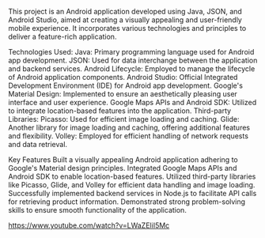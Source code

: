 This project is an Android application developed using Java, JSON, and Android Studio, aimed at creating a visually appealing and user-friendly mobile experience. It incorporates various technologies and principles to deliver a feature-rich application.

Technologies Used:
Java: Primary programming language used for Android app development.
JSON: Used for data interchange between the application and backend services.
Android Lifecycle: Employed to manage the lifecycle of Android application components.
Android Studio: Official Integrated Development Environment (IDE) for Android app development.
Google's Material Design: Implemented to ensure an aesthetically pleasing user interface and user experience.
Google Maps APIs and Android SDK: Utilized to integrate location-based features into the application.
Third-party Libraries:
Picasso: Used for efficient image loading and caching.
Glide: Another library for image loading and caching, offering additional features and flexibility.
Volley: Employed for efficient handling of network requests and data retrieval.


Key Features
Built a visually appealing Android application adhering to Google's Material design principles.
Integrated Google Maps APIs and Android SDK to enable location-based features.
Utilized third-party libraries like Picasso, Glide, and Volley for efficient data handling and image loading.
Successfully implemented backend services in Node.js to facilitate API calls for retrieving product information.
Demonstrated strong problem-solving skills to ensure smooth functionality of the application.

https://www.youtube.com/watch?v=LWaZEliI5Mc
